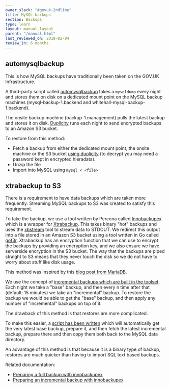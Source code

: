 ```yaml
---
owner_slack: "#govuk-2ndline"
title: MySQL backups
section: Backups
type: learn
layout: manual_layout
parent: "/manual.html"
last_reviewed_on: 2019-02-04
review_in: 6 months
---
```


## automysqlbackup

This is how MySQL backups have traditionally been taken on the GOV.UK Infrastructure.

A third-party script called [automysqlbackup](https://github.com/alphagov/govuk-puppet/blob/master/modules/govuk_mysql/templates/automysqlbackup) takes a `mysqldump` every night and stores them on disk
on a dedicated mount point on the MySQL backup machines (mysql-backup-1.backend and whitehall-mysql-backup-1.backend).

The onsite backup machine (backup-1.management) pulls the latest backup and stores it on disk. [Duplicity](http://duplicity.nongnu.org/)
runs each night to send encrypted backups to an Amazon S3 bucket.

To restore from this method:

 - Fetch a backup from either the dedicated mount point, the onsite machine or the S3 bucket [using duplicity](restore-from-offsite-backups.html) (to decrypt you may need a password kept in encrypted hieradata).
 - Unzip the file
 - Import into MySQL using `mysql < <file>`

## xtrabackup to S3

There is a requirement to have data backups which are taken more frequently. Streaming MySQL backups to S3 was created to satisfy this requirement.

To take the backup, we use a tool written by Percona called [Innobackupex](https://www.percona.com/doc/percona-xtrabackup/2.2/innobackupex/incremental_backups_innobackupex.html)
which is a wrapper for [Xtrabackup](https://www.percona.com/doc/percona-xtrabackup/2.3/index.html). This takes binary
"hot" backups and uses the [xbstream](https://www.percona.com/doc/percona-xtrabackup/2.3/xbstream/xbstream.html) tool to stream data to STDOUT. We redirect this output
into a file stored in an Amazon S3 bucket using a tool written in Go called [gof3r](https://github.com/rlmcpherson/s3gof3r). Xtrabackup has an encryption
function that we can use to encrypt the backups by providing an encryption key, and we also ensure we have serverside encryption in the S3 bucket. The way that
the backups are piped straight to S3 means that they never touch the disk so we do not have to worry about stuff like disk usage.

This method was inspired by this [blog post from MariaDB](https://mariadb.com/blog/streaming-mariadb-backups-cloud).

We use the concept of [incremental backups which are built in the toolset](https://www.percona.com/doc/percona-xtrabackup/2.2/xtrabackup_bin/incremental_backups.html).
Each night we take a "base" backup, and then every n time after that (default: 15 minutes) we take an "incremental" backup. To restore the backup we would be able to get
the "base" backup, and then apply any number of "incremental" backups on top of it.

The drawback of this method is that restores are more complicated.

To make this easier, a [script has been written](https://github.com/alphagov/govuk-puppet/blob/master/modules/govuk_mysql/templates/usr/local/bin/xtrabackup_s3_restore.erb) which will automatically get the very latest base backup, prepare it, and then fetch the latest incremental backup, prepare there and then copy them both back to the MySQL
data directory.

An advantage of this method is that because it is a binary type of backup, restores are much quicker than having to import SQL text based backups.

Related documentation:

- [Preparing a full backup with innobackupex](https://www.percona.com/doc/percona-xtrabackup/2.2/innobackupex/preparing_a_backup_ibk.html)
- [Preparing an incremental backup with innobackupex]( https://www.percona.com/doc/percona-xtrabackup/2.2/innobackupex/incremental_backups_innobackupex.html#preparing-an-incremental-backup-with-innobackupex)
